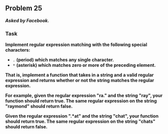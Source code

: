 ## Problem 25
***Asked by Facebook.***
### Task
**Implement regular expression matching with the following special characters:**
- `.` **(period) which matches any single character.**
- `*` **(asterisk) which matches zero or more of the preceding element.**

**That is, implement a function that takes in a string and a valid regular expression and returns whether or not the string matches the regular expression.**

**For example, given the regular expression "ra." and the string "ray", your function should return true. The same regular expression on the string "raymond" should return false.**

**Given the regular expression ".\*at" and the string "chat", your function should return true. The same regular expression on the string "chats" should return false.**
